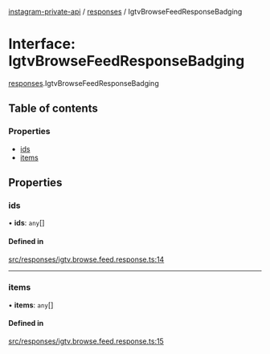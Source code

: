 [instagram-private-api](../../README.md) / [responses](../../modules/responses.md) / IgtvBrowseFeedResponseBadging

# Interface: IgtvBrowseFeedResponseBadging

[responses](../../modules/responses.md).IgtvBrowseFeedResponseBadging

## Table of contents

### Properties

- [ids](IgtvBrowseFeedResponseBadging.md#ids)
- [items](IgtvBrowseFeedResponseBadging.md#items)

## Properties

### ids

• **ids**: `any`[]

#### Defined in

[src/responses/igtv.browse.feed.response.ts:14](https://github.com/Nerixyz/instagram-private-api/blob/4971f34/src/responses/igtv.browse.feed.response.ts#L14)

___

### items

• **items**: `any`[]

#### Defined in

[src/responses/igtv.browse.feed.response.ts:15](https://github.com/Nerixyz/instagram-private-api/blob/4971f34/src/responses/igtv.browse.feed.response.ts#L15)
